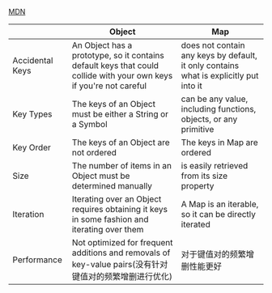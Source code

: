 [MDN](https://developer.mozilla.org/en-US/docs/Web/JavaScript/Reference/Global_Objects/Map)

||Object|Map|
|-|-|-|
|Accidental Keys|An Object has a prototype, so it contains default keys that could collide with your own keys if you're not careful|does not contain any keys by default, it only contains what is explicitly put into it|
|Key Types|The keys of an Object must be either a String or a Symbol|can be any value, including functions, objects, or any primitive|
|Key Order|The keys of an Object are not ordered|The keys in Map are ordered|
|Size|The number of items in an Object must be determined manually|is easily retrieved from its size property|
|Iteration|Iterating over an Object requires obtaining it keys in some fashion and iterating over them|A Map is an iterable, so it can be directly iterated|
|Performance|Not optimized for frequent additions and removals of key-value pairs(没有针对键值对的频繁增删进行优化)|对于键值对的频繁增删性能更好|

